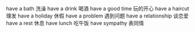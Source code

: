 have a bath
洗澡
have a drink
喝酒
have a good time
玩的开心
have a haircut
理发
have a holiday
休假
have a problem
遇到问题
have a relationship
谈恋爱
have a rest
休息
have lunch
吃午饭
have sympathy
表同情
